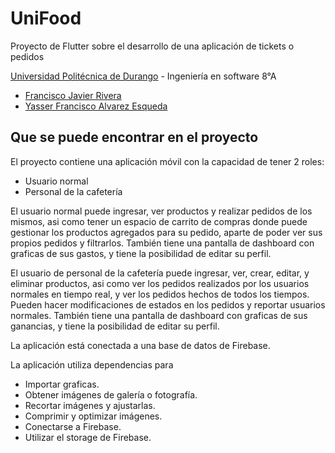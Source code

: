 # UniFood

Proyecto de Flutter sobre el desarrollo de una aplicación de tickets o pedidos

[Universidad Politécnica de Durango](http://www.unipolidgo.edu.mx/sitio/) - Ingeniería en software 8°A
- [Francisco Javier Rivera](https://github.com/MierderTheKat)
- [Yasser Francisco Alvarez Esqueda](https://github.com/YasserAlvarez)

## Que se puede encontrar en el proyecto

El proyecto contiene una aplicación móvil con la capacidad de tener 2 roles:
- Usuario normal
- Personal de la cafetería

El usuario normal puede ingresar, ver productos y realizar pedidos de los mismos, asi como tener un espacio de carrito de compras donde puede gestionar los productos agregados para su pedido, aparte de poder ver sus propios pedidos y filtrarlos.
También tiene una pantalla de dashboard con graficas de sus gastos, y tiene la posibilidad de editar su perfil.

El usuario de personal de la cafetería puede ingresar, ver, crear, editar, y eliminar productos, asi como ver los pedidos realizados por los usuarios normales en tiempo real, y ver los pedidos hechos de todos los tiempos.
Pueden hacer modificaciones de estados en los pedidos y reportar usuarios normales.
También tiene una pantalla de dashboard con graficas de sus ganancias, y tiene la posibilidad de editar su perfil.

La aplicación está conectada a una base de datos de Firebase.

La aplicación utiliza dependencias para
- Importar graficas.
- Obtener imágenes de galería o fotografía.
- Recortar imágenes y ajustarlas.
- Comprimir y optimizar imágenes.
- Conectarse a Firebase.
- Utilizar el storage de Firebase.
